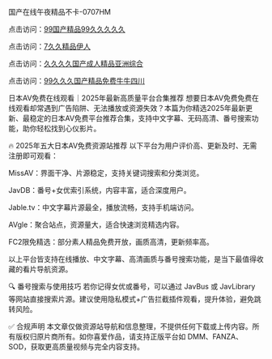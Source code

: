 国产在线午夜精品不卡-0707HM

点击访问：<a href="https://rtj-3zo.pages.dev/">99国产精品99久久久久久</a>

点击访问：<a href="https://bered.pages.dev/">7久久精品伊人</a>

点击访问：<a href="https://fdhf-454.pages.dev/">久久久久国产成人精品亚洲综合</a>

点击访问：<a href="https://fdhf-454.pages.dev/">99久久久国产精品免费牛牛四川</a>

日本AV免费在线观看｜2025年最新高质量平台合集推荐
想要日本AV免费免费在线观看却常遇到广告陷阱、无法播放或资源失效？本篇为你精选2025年最新更新、最稳定的日本AV免费平台推荐合集，支持中文字幕、无码高清、番号搜索功能，助你轻松找到心仪影片。

🔥 2025年五大日本AV免费资源站推荐
以下平台为用户评价高、更新及时、无需注册即可观看：

MissAV：界面干净、片源稳定，支持关键词搜索和分类浏览。

JavDB：番号+女优索引系统，内容丰富，适合深度用户。

Jable.tv：中文字幕片源最全，播放流畅，支持手机端访问。

AVgle：聚合站点，资源量大，适合快速浏览精选内容。

FC2限免精选：部分素人精品免费开放，画质高清，更新频率高。

以上平台皆支持在线播放、中文字幕、高清画质与番号搜索功能，是当下最值得收藏的看片导航资源。

🔍 番号搜索与使用技巧
若你记得女优或番号，可以通过 JavBus 或 JavLibrary 等网站直接搜索片源。建议使用隐私模式+广告拦截插件观看，提升体验，避免跳转风险。

✅ 合规声明
本文章仅做资源站导航和信息整理，不提供任何下载或上传内容。所有版权归原片商所有。如你喜爱作品，请支持正版平台如 DMM、FANZA、SOD，获取更高质量视频与完全内容支持。






<span style="display:none;">[Canonical link](）</span>
